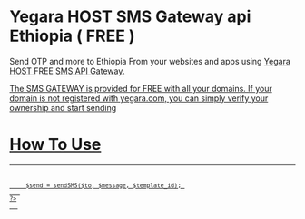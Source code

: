 # Yegara HOST SMS Gateway api Ethiopia ( FREE )
Send OTP and more to Ethiopia From your websites and apps using <a href="https://yegara.com">Yegara HOST </a> FREE <a href="https://yegara.com/sms">SMS API Gateway.

The SMS GATEWAY is provided for FREE with all your domains.
If your domain is not registered with yegara.com, you can simply verify your ownership and start sending

# How To Use
<hr>
  <code>
    <?php
    include('yegaraSMS-api.php');
    $to ='0960171717';
    $message = '1234';
    $template_id = 'otp';  

    $send = sendSMS($to, $message, $template_id); 
       
    ?>
  </code>
